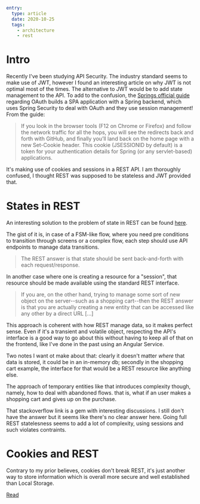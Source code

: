 ```yml
entry:
  type: article
  date: 2020-10-25
  tags:
    - architecture
    - rest
```
# Intro

Recently I've been studying API Security.
The industry standard seems to make use of JWT, however I found an interesting article on why JWT is not optimal most of the times.
The alternative to JWT would be to add state management to the API.
To add to the confusion, the [Springs official guide](https://spring.io/guides/tutorials/spring-boot-oauth2/) regarding OAuth builds a SPA application with a Spring backend, which uses Spring Security to deal with OAuth and they use session management!
From the guide:
> If you look in the browser tools (F12 on Chrome or Firefox) and follow the network traffic for all the hops, you will see the redirects back and forth with GitHub, and finally you’ll land back on the home page with a new Set-Cookie header.
This cookie (JSESSIONID by default) is a token for your authentication details for Spring (or any servlet-based) applications.

It's making use of cookies and sessions in a REST API.
I am thoroughly confused, I thought REST was supposed to be stateless and JWT provided that.

# States in REST
An interesting solution to the problem of state in REST can be found [here](https://stackoverflow.com/questions/2641901/how-to-manage-state-in-rest).

The gist of it is, in case of a FSM-like flow, where you need pre conditions to transition through screens or a complex flow, each step should use API endpoints to manage data transitions.
> The REST answer is that state should be sent back-and-forth with each request/response.

In another case where one is creating a resource for a "session", that resource should be made available using the standard REST interface.
> If you are, on the other hand, trying to manage some sort of new object on the server--such as a shopping cart--then the REST answer is that you are actually creating a new entity that can be accessed like any other by a direct URL [...]

This approach is coherent with how REST manage data, so it makes perfect sense.
Even if it's a transient and volatile object, respecting the API's interface is a good way to go about this without having to keep all of that on the frontend, like I've done in the past using an Angular Service.

Two notes I want ot make about that: clearly it doesn't matter *where* that data is stored, it could be in an in-memory db; secondly in the shopping cart example, the interface for that would be a REST resource like anything else.

The approach of temporary entities like that introduces complexity though, namely, how to deal with abandoned flows.
that is, what if an user makes a shopping cart and gives up on the purchase.

That stackoverflow link is a gem with interesting discussions.
I still don't have the answer but it seems like there's no clear answer here.
Going full REST statelesness seems to add a lot of complexity, using sessions and such violates contraints.

# Cookies and REST
Contrary to my prior believes, cookies don't break REST, it's just another way to store information which is overall more secure and well established than Local Storage.

[Read](https://softwareengineering.stackexchange.com/questions/141019/should-cookies-be-used-in-a-restful-api)


